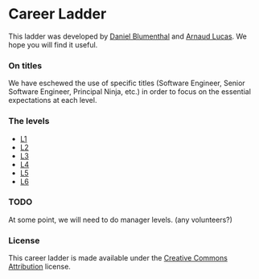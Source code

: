 # Career Ladder

This ladder was developed by [Daniel Blumenthal](https://www.linkedin.com/in/danielblumenthal/) and [Arnaud Lucas](https://www.linkedin.com/in/lucasarn/). We hope you will find it useful.

### On titles

We have eschewed the use of specific titles (Software Engineer, Senior Software Engineer, Principal Ninja, etc.) in order to focus on the essential expectations at each level.

### The levels

* [L1](L1.md)
* [L2](L2.md)
* [L3](L3.md)
* [L4](L4.md)
* [L5](L5.md)
* [L6](L6.md)

### TODO

At some point, we will need to do manager levels. (any volunteers?)

### License

This career ladder is made available under the [Creative Commons Attribution](https://creativecommons.org/licenses/by/4.0/) license.
